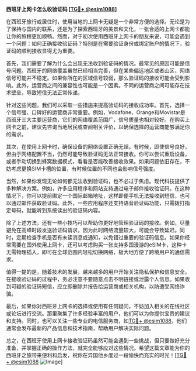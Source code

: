 **西班牙上网卡怎么收验证码 [[TG💪+ @esim1088](https://t.me/s/esim1088)]**

在西班牙旅行或居住时，使用当地的上网卡无疑是一个非常方便的选择。无论是为了保持与国内的联系，还是为了探索西班牙的美景和文化，一张合适的上网卡都能让你的旅程更加顺畅。然而，对于初次使用西班牙上网卡的朋友来说，可能会遇到一个问题：如何正确接收验证码？特别是在需要验证身份或绑定账户的情况下，验证码的顺利接收显得尤为重要。

首先，我们需要了解为什么会出现无法收到验证码的情况。最常见的原因可能是信号问题。西班牙的网络覆盖虽然已经相当完善，但在某些偏远地区或者山区，网络信号可能并不稳定。如果你所在的区域信号较弱，那么验证码的接收可能会受到影响。此外，运营商之间的兼容性也可能是一个因素。不同的运营商之间可能存在技术壁垒，导致短信无法正常传递。

针对这些问题，我们可以采取一些措施来提高验证码的接收成功率。首先，选择一个信号强、口碑好的运营商非常重要。例如，Vodafone、Orange和Movistar是西班牙三大主要运营商，它们的网络覆盖范围广，信号质量也相对较好。在购买上网卡之前，建议先咨询当地居民或查阅相关评价，以确保选择的运营商能够满足你的需求。

其次，在使用上网卡时，确保设备的网络设置正确无误。有时候，即使信号良好，但由于网络配置不当，仍然可能导致验证码无法正常接收。你可以尝试重启设备，或者手动切换到蜂窝数据模式，看看是否能改善接收效果。如果问题依旧存在，不妨考虑更换SIM卡槽的位置，有时候位置的不同也会影响信号强度。

当然，如果你发现无论如何都无法收到验证码，也不必过于焦虑。现代科技提供了多种解决方案。例如，许多应用程序和网站支持通过电子邮件接收验证码。在这种情况下，你可以提前绑定一个国际邮箱地址，这样即便手机无法接收到短信，也可以通过邮件获取验证码。此外，一些应用程序还支持语音验证码功能，只需拨打指定号码，就能听到系统读出的验证码内容。

除了上述方法，还有一些小技巧可以帮助你更好地管理验证码的接收。例如，尽量避免在高峰时段发送验证码请求，因为此时网络流量较大，可能会导致延迟。同时，定期检查手机是否有未读消息或通知，以免错过重要的验证码信息。如果你经常需要在国外使用上网卡，还可以考虑购买一张支持多国漫游的eSIM卡，这种卡无需物理插入，即可在全球范围内轻松切换网络，极大地方便了跨境用户的通信需求。

值得一提的是，随着技术的发展，越来越多的用户开始关注隐私保护和信息安全。在接收验证码的过程中，务必注意不要随意点击不明链接或泄露个人信息。如果收到可疑的验证码短信，应立即删除并报告给运营商或相关机构，以防遭受网络诈骗。

最后，如果你对西班牙上网卡的选择或使用有任何疑问，不妨加入相关的在线社区或论坛进行交流。那里聚集了许多经验丰富的用户，他们可以为你提供宝贵的建议和支持。同时，也可以关注一些专业的电信服务商，如[TG💪+ @esim1088](https://t.me/s/esim1088)，他们通常会发布最新的产品信息和技术指南，帮助用户解决实际问题。

总之，在西班牙使用上网卡接收验证码虽然可能会遇到一些挑战，但只要做好充分准备，并掌握正确的操作方法，就完全能够应对这些情况。希望这篇文章能为你的西班牙之旅带来便利和启发，祝你在异国他乡度过一段愉快而充实的时光！[[TG💪+ @esim1088](https://t.me/s/esim1088) ![Image](https://i.postimg.cc/4NQfJmqS/Snipaste-2025-05-13-00-14-12.png)]